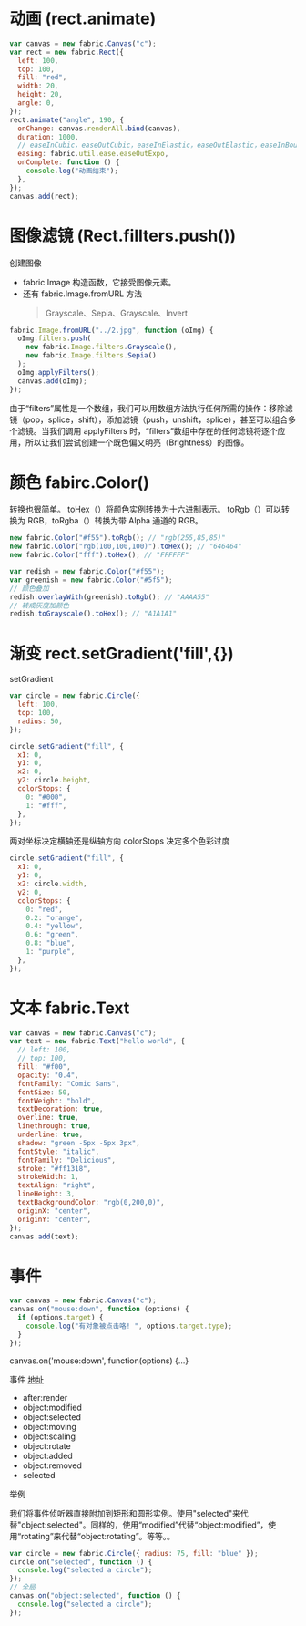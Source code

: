 # 动画 (rect.animate)

```js
var canvas = new fabric.Canvas("c");
var rect = new fabric.Rect({
  left: 100,
  top: 100,
  fill: "red",
  width: 20,
  height: 20,
  angle: 0,
});
rect.animate("angle", 190, {
  onChange: canvas.renderAll.bind(canvas),
  duration: 1000,
  // easeInCubic，easeOutCubic，easeInElastic，easeOutElastic，easeInBounce和easeOutExpo
  easing: fabric.util.ease.easeOutExpo,
  onComplete: function () {
    console.log("动画结束");
  },
});
canvas.add(rect);
```

# 图像滤镜 (Rect.fillters.push())

创建图像

- fabric.Image 构造函数，它接受图像元素。
- 还有 fabric.Image.fromURL 方法
  > Grayscale、Sepia、Grayscale、Invert

```js
fabric.Image.fromURL("../2.jpg", function (oImg) {
  oImg.filters.push(
    new fabric.Image.filters.Grayscale(),
    new fabric.Image.filters.Sepia()
  );
  oImg.applyFilters();
  canvas.add(oImg);
});
```

由于“filters”属性是一个数组，我们可以用数组方法执行任何所需的操作：移除滤镜（pop，splice，shift），添加滤镜（push，unshift，splice），甚至可以组合多个滤镜。当我们调用 applyFilters 时，“filters”数组中存在的任何滤镜将逐个应用，所以让我们尝试创建一个既色偏又明亮（Brightness）的图像。

# 颜色 fabirc.Color()

转换也很简单。 toHex（）将颜色实例转换为十六进制表示。 toRgb（）可以转换为 RGB，toRgba（）转换为带 Alpha 通道的 RGB。

```js
new fabric.Color("#f55").toRgb(); // "rgb(255,85,85)"
new fabric.Color("rgb(100,100,100)").toHex(); // "646464"
new fabric.Color("fff").toHex(); // "FFFFFF"

var redish = new fabric.Color("#f55");
var greenish = new fabric.Color("#5f5");
// 颜色叠加
redish.overlayWith(greenish).toRgb(); // "AAAA55"
// 转成灰度加颜色
redish.toGrayscale().toHex(); // "A1A1A1"
```

# 渐变 rect.setGradient('fill',{})

setGradient

```js
var circle = new fabric.Circle({
  left: 100,
  top: 100,
  radius: 50,
});

circle.setGradient("fill", {
  x1: 0,
  y1: 0,
  x2: 0,
  y2: circle.height,
  colorStops: {
    0: "#000",
    1: "#fff",
  },
});
```

两对坐标决定横轴还是纵轴方向
colorStops 决定多个色彩过度

```js
circle.setGradient("fill", {
  x1: 0,
  y1: 0,
  x2: circle.width,
  y2: 0,
  colorStops: {
    0: "red",
    0.2: "orange",
    0.4: "yellow",
    0.6: "green",
    0.8: "blue",
    1: "purple",
  },
});
```

# 文本 fabric.Text

```js
var canvas = new fabric.Canvas("c");
var text = new fabric.Text("hello world", {
  // left: 100,
  // top: 100,
  fill: "#f00",
  opacity: "0.4",
  fontFamily: "Comic Sans",
  fontSize: 50,
  fontWeight: "bold",
  textDecoration: true,
  overline: true,
  linethrough: true,
  underline: true,
  shadow: "green -5px -5px 3px",
  fontStyle: "italic",
  fontFamily: "Delicious",
  stroke: "#ff1318",
  strokeWidth: 1,
  textAlign: "right",
  lineHeight: 3,
  textBackgroundColor: "rgb(0,200,0)",
  originX: "center",
  originY: "center",
});
canvas.add(text);
```

# 事件

```js
var canvas = new fabric.Canvas("c");
canvas.on("mouse:down", function (options) {
  if (options.target) {
    console.log("有对象被点击咯! ", options.target.type);
  }
});
```

canvas.on('mouse:down', function(options) {...}

事件
[地址](http://fabricjs.com/events)

- after:render
- object:modified
- object:selected
- object:moving
- object:scaling
- object:rotate
- object:added
- object:removed
- selected

举例

我们将事件侦听器直接附加到矩形和圆形实例。使用"selected"来代替"object:selected"。同样的，使用“modified”代替“object:modified”，使用“rotating”来代替“object:rotating”。等等。。

```js
var circle = new fabric.Circle({ radius: 75, fill: "blue" });
circle.on("selected", function () {
  console.log("selected a circle");
});
// 全局
canvas.on("object:selected", function () {
  console.log("selected a circle");
});
```
